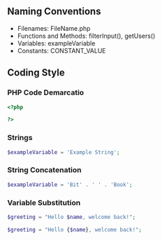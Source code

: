 ## Naming Conventions
  * Filenames: FileName.php
  * Functions and Methods: filterInput(), getUsers()
  * Variables: exampleVariable
  * Constants: CONSTANT_VALUE
  
## Coding Style
### PHP Code Demarcatio
```php
<?php

?>
```

### Strings
```php
$exampleVariable = 'Example String';
```

### String Concatenation
```php
$exampleVariable = 'Bit' . ' ' . 'Book';
```

### Variable Substitution
```php
$greeting = "Hello $name, welcome back!";

$greeting = "Hello {$name}, welcome back!";
```
